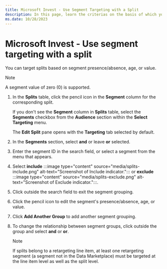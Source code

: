 ```yaml
---
title: Microsoft Invest - Use Segment Targeting with a Split
description: In this page, learn the criterias on the basis of which you can target splits, and the steps to do so. 
ms.date: 10/28/2023
---
```



# Microsoft Invest - Use segment targeting with a split

You can target splits based on segment presence/absence, age, or value.

> [!NOTE]
> A segment value of zero (0) is supported.

1. In the **Splits** table, click the pencil icon in the **Segment** column for the corresponding split.

    If you don't see the **Segment** column in **Splits** table, select the **Segments** checkbox from the **Audience** section within the **Select Targeting** menu.

   The **Edit Split** pane opens with the **Targeting** tab selected by default.

1. In the **Segments** section, select **and** or leave **or** selected.
1. Enter the segment ID in the search field, or select a segment from the menu that appears.
1. Select **include** :::image type="content" source="media/splits-include.png" alt-text="Screenshot of Include indicator."::: or **exclude** :::image type="content" source="media/splits-exclude.png" alt-text="Screenshot of Exclude indicator.":::.

1. Click outside the search field to exit the segment grouping.
1. Click the pencil icon to edit the segment's presence/absence, age, or value.
1. Click **Add Another Group** to add another segment grouping.
1. To change the relationship between segment groups, click outside the group and select **and** or **or**.

   > [!NOTE]
   > If splits belong to a retargeting line item, at least one retargeting segment (a segment not in the Data Marketplace) must be targeted at the line item level as well as the split level.
